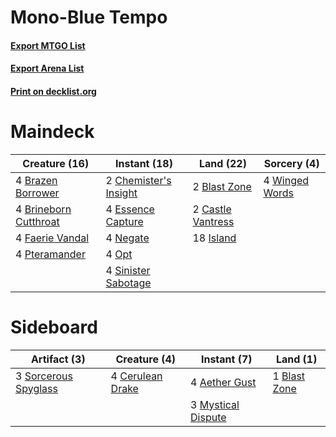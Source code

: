 # Mono-Blue Tempo

#### [Export MTGO List](../collection/Mono-Blue%20Tempo/Mono-Blue%20Tempo.txt)
#### [Export Arena List](../collection/Mono-Blue%20Tempo/Mono-Blue%20Tempo_arena.txt)
#### [Print on decklist.org](http://decklist.org/?deckmain=2%09Blast%20Zone%0A4%09Brazen%20Borrower%0A4%09Brineborn%20Cutthroat%0A2%09Castle%20Vantress%0A2%09Chemister's%20Insight%0A4%09Essence%20Capture%0A4%09Faerie%20Vandal%0A18%09Island%0A4%09Negate%0A4%09Opt%0A4%09Pteramander%0A4%09Sinister%20Sabotage%0A4%09Winged%20Words&deckside=4%09Aether%20Gust%0A1%09Blast%20Zone%0A4%09Cerulean%20Drake%0A3%09Mystical%20Dispute%0A3%09Sorcerous%20Spyglass)
# Maindeck

|                                         Creature (16)                                          |                                          Instant (18)                                          |                                         Land (22)                                          |                                       Sorcery (4)                                       |
|------------------------------------------------------------------------------------------------|------------------------------------------------------------------------------------------------|--------------------------------------------------------------------------------------------|-----------------------------------------------------------------------------------------|
|4 [Brazen Borrower](http://gatherer.wizards.com/Pages/Card/Details.aspx?multiverseid=473001)    |2 [Chemister's Insight](http://gatherer.wizards.com/Pages/Card/Details.aspx?multiverseid=452782)|2 [Blast Zone](http://gatherer.wizards.com/Pages/Card/Details.aspx?multiverseid=461171)     |4 [Winged Words](http://gatherer.wizards.com/Pages/Card/Details.aspx?multiverseid=466834)|
|4 [Brineborn Cutthroat](http://gatherer.wizards.com/Pages/Card/Details.aspx?multiverseid=466804)|4 [Essence Capture](http://gatherer.wizards.com/Pages/Card/Details.aspx?multiverseid=457181)    |2 [Castle Vantress](http://gatherer.wizards.com/Pages/Card/Details.aspx?multiverseid=473204)|                                                                                         |
|4 [Faerie Vandal](http://gatherer.wizards.com/Pages/Card/Details.aspx?multiverseid=473007)      |4 [Negate](http://gatherer.wizards.com/Pages/Card/Details.aspx?multiverseid=423707)             |18 [Island](http://gatherer.wizards.com/Pages/Card/Details.aspx?multiverseid=439857)        |                                                                                         |
|4 [Pteramander](http://gatherer.wizards.com/Pages/Card/Details.aspx?multiverseid=457191)        |4 [Opt](http://gatherer.wizards.com/Pages/Card/Details.aspx?multiverseid=442948)                |                                                                                            |                                                                                         |
|                                                                                                |4 [Sinister Sabotage](http://gatherer.wizards.com/Pages/Card/Details.aspx?multiverseid=452804)  |                                                                                            |                                                                                         |


# Sideboard

|                                         Artifact (3)                                          |                                       Creature (4)                                        |                                         Instant (7)                                         |                                       Land (1)                                        |
|-----------------------------------------------------------------------------------------------|-------------------------------------------------------------------------------------------|---------------------------------------------------------------------------------------------|---------------------------------------------------------------------------------------|
|3 [Sorcerous Spyglass](http://gatherer.wizards.com/Pages/Card/Details.aspx?multiverseid=435407)|4 [Cerulean Drake](http://gatherer.wizards.com/Pages/Card/Details.aspx?multiverseid=466807)|4 [Aether Gust](http://gatherer.wizards.com/Pages/Card/Details.aspx?multiverseid=466796)     |1 [Blast Zone](http://gatherer.wizards.com/Pages/Card/Details.aspx?multiverseid=461171)|
|                                                                                               |                                                                                           |3 [Mystical Dispute](http://gatherer.wizards.com/Pages/Card/Details.aspx?multiverseid=473020)|                                                                                       |

